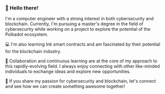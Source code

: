 ### 👋 Hello there!

I'm a computer engineer with a strong interest in both cybersecurity and blockchain. 
Currently, I'm pursuing a master's degree in the field of cybersecurity while working on a project to explore the potential of the Polkadot ecosystem.

💻 I'm also learning Ink smart contracts and am fascinated by their potential for the blockchain industry.

🤝 Collaboration and continuous learning are at the core of my approach to this rapidly-evolving field. I always enjoy connecting with other like-minded individuals to exchange ideas and explore new opportunities.

🚀 If you share my passion for cybersecurity and blockchain, let's connect and see how we can create something awesome together!

